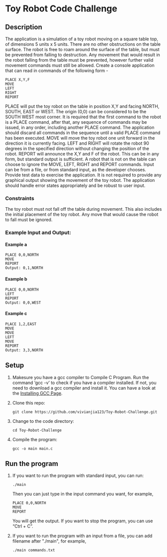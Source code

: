 # Toy Robot Code Challenge

## Description
The application is a simulation of a toy robot moving on a square table top, of dimensions 5 units x 5 units. There are no other obstructions on the table surface. The robot is free to roam around the surface of the table, but must be prevented from falling to destruction. Any movement that would result in the robot falling from the table must be prevented, however further valid movement commands must still be allowed.
Create a console application that can read in commands of the following form -
```
PLACE X,Y,F
MOVE
LEFT
RIGHT
REPORT
```
PLACE will put the toy robot on the table in position X,Y and facing NORTH, SOUTH, EAST or WEST. The origin (0,0) can be considered to be the SOUTH WEST most corner. It is required that the first command to the robot is a PLACE command, after that, any sequence of commands may be issued, in any order, including another PLACE command. The application should discard all commands in the sequence until a valid PLACE command has been executed. MOVE will move the toy robot one unit forward in the direction it is currently facing.
LEFT and RIGHT will rotate the robot 90 degrees in the specified direction without changing the position of the robot. REPORT will announce the X,Y and F of the robot. This can be in any form, but standard output is sufficient.
A robot that is not on the table can choose to ignore the MOVE, LEFT, RIGHT and REPORT commands. Input can be from a file, or from standard input, as the developer chooses.
Provide test data to exercise the application.
It is not required to provide any graphical output showing the movement of the toy robot.
The application should handle error states appropriately and be robust to user input.

### Constraints
The toy robot must not fall off the table during movement. This also includes the initial placement of the toy robot. Any move that would cause the robot to fall must be ignored.

### Example Input and Output:

#### Example a

    PLACE 0,0,NORTH
    MOVE
    REPORT
    Output: 0,1,NORTH


#### Example b

    PLACE 0,0,NORTH
    LEFT
    REPORT
    Output: 0,0,WEST


#### Example c

    PLACE 1,2,EAST
    MOVE
    MOVE
    LEFT
    MOVE
    REPORT
    Output: 3,3,NORTH


## Setup
1. Makesure you have a gcc compiler to Compile C Program. Run the command ‘gcc -v’ to check if you have a compiler installed. If not, you need to download a gcc compiler and install it. You can have a look at the [Installing GCC Page](https://gcc.gnu.org/install/index.html).

2. Clone this repo:
   
   ```git clone https://github.com/vivianjia123/Toy-Robot-Challenge.git```

3. Change to the code directory:
   
   ```cd Toy-Robot-Challenge ```

4. Compile the program:
   
   ```gcc -o main main.c```

## Run the program
1. If you want to run the program with standard input, you can run:
   
    ```./main```

    Then you can just type in the input command you want, for example,
    ```
    PLACE 0,0,NORTH 
    MOVE 
    REPORT
    ```
    You will get the output. If you want to stop the program, you can use “Ctrl + C”.

2. If you want to run the program with an input from a file, you can add filename after "./main", for example,
   
   ```./main commands.txt```

